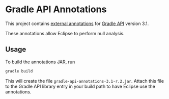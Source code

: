 # Gradle API Annotations

This project contains [external annotations](https://wiki.eclipse.org/JDT_Core/Null_Analysis/External_Annotations) for
[Gradle API](https://gradle.org/) version 3.1.

These annotations allow Eclipse to perform null analysis.

## Usage

To build the annotations JAR, run

```bash
gradle build
```

This will create the file `gradle-api-annotations-3.1-r.2.jar`. Attach this file to the
Gradle API library entry in your build path to have Eclipse use the annotations.